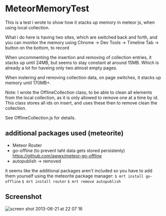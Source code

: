 MeteorMemoryTest
================

This is a test i wrote to show how it stacks up memory in meteor js, when using local collection.

What i do here is having two sites, which are switched back and forth, and you can monitor the memory using Chrome -> Dev Tools -> Timeline Tab -> button on the bottom, to record

When uncommenting the insertion and removing of collection entries, it stacks up until 24MB, but seems to stay constant at around 15MB.
Which is already a lot for haveing only two almost empty pages.

When instering and removing collection data, on page switches, it stacks up memory until 170MB+.

Note: I wrote the OfflineCollection class, to be able to clean all elements from the local collection, as it is only allowed to remove one at a time by id.
This class stores all ids on insert, and uses these then to remove clean the collection.

See OfflineCollection.js for details.



additional packages used (meteorite)
--------------
- Meteor Router
- go-offline (to prevent taht data gets stored persistenly) https://github.com/awwx/meteor-go-offline
- autopublish -> removed


it seems like the additional packages aren't included so you have to add them yourself using the meteorite package manager:
`$ mrt install go-offline`
`$ mrt install router`
`$ mrt remove autopublish`


Screenshot
---------
![screen shot 2013-06-21 at 22 07 16](https://f.cloud.github.com/assets/232662/689380/fbd767fa-dab0-11e2-853d-87123b3afc0d.png)
